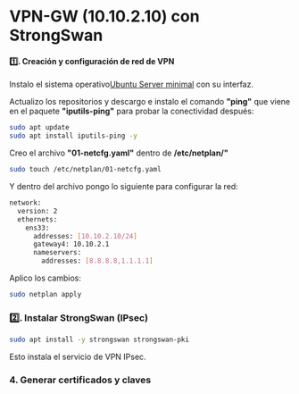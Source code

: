 # VPN-GW (10.10.2.10) con StrongSwan

#### 1️⃣. Creación y configuración de red de VPN

Instalo el sistema operativo[Ubuntu Server minimal](https://ubuntu.com/download/server) con su interfaz.
<!--
Nombre: vpn-gw
SO: Debian/Ubuntu Server minimal
CPU/RAM: 2 vCPU, 2 GB RAM
Disco: 10 GB
NICs:
eth0 → Conectado a la red VPN (10.10.2.0/24)
IP: 10.10.2.10/24
Gateway: 10.10.2.1 (FW-EDGE-01, interfaz em2)
  -->
Actualizo los repositorios y descargo e instalo el comando **"ping"** que viene en el paquete **"iputils-ping"** para probar la conectividad después:
``` bash
sudo apt update
sudo apt install iputils-ping -y
```
Creo el archivo **"01-netcfg.yaml"** dentro de **/etc/netplan/"**
``` bash
sudo touch /etc/netplan/01-netcfg.yaml
```
Y dentro del archivo pongo lo siguiente para configurar la red:
``` bash
network:
  version: 2
  ethernets:
    ens33:
      addresses: [10.10.2.10/24]
      gateway4: 10.10.2.1
      nameservers:
        addresses: [8.8.8.8,1.1.1.1]
```
Aplico los cambios:
``` bash
sudo netplan apply
```
<!-- Para verificar l conexión
ip a show ens33
ping -c 4 10.10.2.1   # FW-EDGE-01
  -->
### 2️⃣. Instalar StrongSwan (IPsec)
``` bash
sudo apt install -y strongswan strongswan-pki
```
Esto instala el servicio de VPN IPsec.

### 4. Generar certificados y claves
